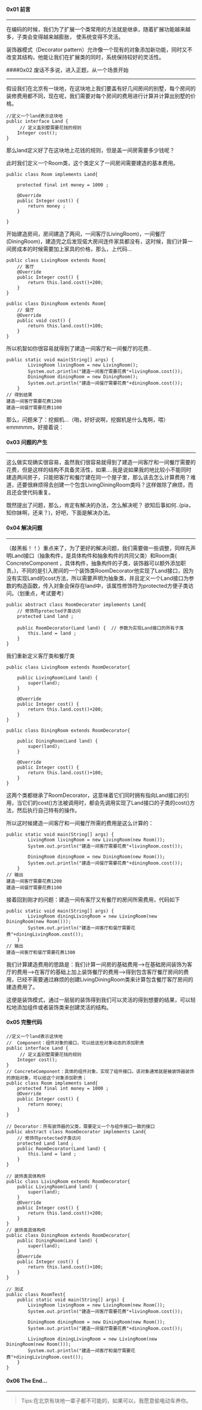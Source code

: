 #### 0x01 前言
***
在编码的时候，我们为了扩展一个类常用的方法就是继承，随着扩展功能越来越多，子类会变得越来越膨胀，
使系统变得不灵活。

装饰器模式（Decorator pattern）允许像一个现有的对象添加新功能，同时又不改变其结构，他能让我们在扩展类的同时，系统保持较好的灵活性。

 ####0x02 废话不多说，进入正题，从一个场景开始
***
假设我们在北京有一块地，在这块地上我们要盖有好几间房间的别墅，每个房间的装修费用都不同，现在呢，我们需要对每个房间的费用进行计算并计算出别墅的价格。

```
//定义一个land表示这块地
public interface Land {
	 // 定义盖别墅需要花钱的规则
	Integer cost();
}

```
那么land定义好了在这块地上花钱的规则，但是盖一间房需要多少钱呢？

此时我们定义一个Room类，这个类定义了一间房间需要建造的基本费用。
```
public class Room implements Land{
	
	protected final int money = 1000 ;

	@Override
	public Integer cost() {
		return money ;
	}

}
```
开始建造房间，房间建造了两间，一间客厅(LivingRoom)，一间餐厅(DiningRoom)，建造完之后发现偌大房间连件家具都没有，这时候，我们计算一间房成本的时候需要加上家具的价格，那么，上代码...
```
public class LivingRoom extends Room{
    // 客厅
	@Override
	public Integer cost() {
		return this.land.cost()+200;
	}
}

public class DiningRoom extends Room{
    // 餐厅
	@Override
	public void cost() {
		return this.land.cost()+100;
	}
}
```
所以机智如你很容易就得到了建造一间客厅和一间餐厅的花费..
```
public static void main(String[] args) {
		LivingRoom livingRoom = new LivingRoom();
		System.out.println("建造一间客厅需要花费"+livingRoom.cost());
		DiningRoom diningRoom = new DiningRoom();
		System.out.println("建造一间餐厅需要花费"+diningRoom.cost());
	}
// 得到结果
建造一间客厅需要花费1200
建造一间餐厅需要花费1100
```
那么，问题来了：挖掘机...（啪，好好说啊，挖掘机是什么鬼啊，喂）emmmmm，好接着说：
#### 0x03 问题的产生
***
这么做实现确实很容易，虽然我们很容易就得到了建造一间客厅和一间餐厅需要的花费，但是这样的结构不具备灵活性，如果....我是说如果我的地比较小不能同时建造两间房子，只能把客厅和餐厅建在同一个屋子里，那么该去怎么计算费用？难道，还要很麻烦得去创建一个包含LivingDiningRoom类吗？这样做除了麻烦，而且还会使代码重复。

既然提出了问题，那么，肯定有解决的办法，怎么解决呢？
欲知后事如何..(pia，知你妹啊，还来？)，好吧，下面是解决办法。
#### 0x04 解决问题
***
（敲黑板！！）重点来了，为了更好的解决问题，我们需要做一些调整，同样先声明Land接口（抽象构件，是具体构件和抽象构件的共同父类）和Room类( ConcreteComponent ，具体构件，抽象构件的子类，装饰器可以额外添加职责。)，不同的是引入房间的一个装饰类RoomDecorator他实现了Land接口，因为没有实现Land的cost方法，所以需要声明为抽象类，并且定义一个Land接口为参数的构造函数，传入对象会保存在land中，该属性修饰符为protected方便子类访问。（划重点，考试要考）
```
public abstract class RoomDecorator implements Land{
	// 修饰符protected子类访问
	protected Land land ;
	
	public RoomDecorator(Land land) {  // 参数为实现Land接口的所有子类
		this.land = land ;
	}
}
```
我们重新定义客厅类和餐厅类
```
public class LivingRoom extends RoomDecorator{

	public LivingRoom(Land land) {
		super(land);
	}

	@Override
	public Integer cost() {
		return this.land.cost()+200;
	}
}

public class DiningRoom extends RoomDecorator{

	public DiningRoom(Land land) {
		super(land);
	}

	@Override
	public Integer cost() {
		return this.land.cost()+100;
	}
}
```
这两个类都继承了RoomDecorator，这意味着它们同时拥有指向Land接口的引用，当它们的cost()方法被调用时，都会先调用实现了Land接口的子类的cost()方法，然后执行自己特有的操作。

所以这时候建造一间客厅和一间餐厅所需的费用是这么计算的：
```
public static void main(String[] args) {
		LivingRoom livingRoom = new LivingRoom(new Room());
		System.out.println("建造一间客厅需要花费"+livingRoom.cost());
		
		DiningRoom diningRoom = new DiningRoom(new Room());
		System.out.println("建造一间餐厅需要花费"+diningRoom.cost());
	}
// 输出
建造一间客厅需要花费1200
建造一间餐厅需要花费1100
```
接着回到刚才的问题：建造一间有客厅又有餐厅的房间所需费用，代码如下
```
public static void main(String[] args) {
		LivingRoom diningLivingRoom = new LivingRoom(new DiningRoom(new Room()));
		System.out.println("建造一间客厅和餐厅需要花费"+diningLivingRoom.cost());
	}
// 输出
建造一间客厅和餐厅需要花费1300
```
我们计算建造费用的思路是：我们计算一间房的基础费用-->在基础房间装饰为客厅的费用-->在客厅的基础上加上装饰餐厅的费用-->得到包含客厅餐厅房间的费用，已经不需要通过麻烦的创建LivingDiningRoom类来计算包含餐厅客厅房间的建造费用了。

这便是装饰模式，通过一层层的装饰得到我们可以灵活的得到想要的结果，可以轻松地添加组件或者装饰类来创建灵活的结构。

#### 0x05 完整代码
```
//定义一个land表示这块地
//  Component：组件对象的接口，可以给这些对象动态的添加职责
public interface Land {
	 // 定义盖别墅需要花钱的规则
	Integer cost();
}
// ConcreteComponent：具体的组件对象，实现了组件接口。该对象通常就是被装饰器装饰的原始对象，可以给这个对象添加职责；
public class Room implements Land{
	protected final int money = 1000 ;
	@Override
	public Integer cost() {
		return money;
	}
}

// Decorator：所有装饰器的父类，需要定义一个与组件接口一致的接口
public abstract class RoomDecorator implements Land{
	// 修饰符protected子类访问
	protected Land land ;
	public RoomDecorator(Land land) {
		this.land = land ;
	}
}

// 装饰类具体构件
public class LivingRoom extends RoomDecorator{
	public LivingRoom(Land land) {
		super(land);
	}
	@Override
	public Integer cost() {
		return this.land.cost()+200;
	}
}
// 装饰类具体构件
public class DiningRoom extends RoomDecorator{
	public DiningRoom(Land land) {
		super(land);
	}
	@Override
	public Integer cost() {
		return this.land.cost()+100;
	}
}

// 测试
public class RoomTest{
    public static void main(String[] args) {
		LivingRoom livingRoom = new LivingRoom(new Room());
		System.out.println("建造一间客厅需要花费"+livingRoom.cost());
		
		DiningRoom diningRoom = new DiningRoom(new Room());
		System.out.println("建造一间餐厅需要花费"+diningRoom.cost());
		
		LivingRoom diningLivingRoom = new LivingRoom(new DiningRoom(new Room()));
		System.out.println("建造一间客厅和餐厅需要花费"+diningLivingRoom.cost());
	}
}
```
#### 0x06 The End...
***
> Tips:在北京有块地一辈子都不可能的，如果可以，我愿意偷电动车养你。